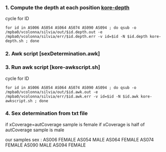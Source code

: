 
### 1. Compute the depth at each position [kore-depth](kore-depth.sh)
cycle for ID
```
for id in AS006 AS054 AS064 AS074 AS090 AS094 ; do qsub -o /mpba0/vcolonna/silvia/out/$id.depth.out -e /mpba0/vcolonna/silvia/err/$id.depth.err -v id=$id -N $id.depth kore-depth.sh ; done 

```
### 2. Awk script [sexDetermination.awk]

### 3. Run awk script [kore-awkscript.sh]
cycle for ID
```
for id in AS006 AS054 AS064 AS074 AS090 AS094 ; do qsub -o /mpba0/vcolonna/silvia/out/$id.awk.out -e /mpba0/vcolonna/silvia/err/$id.awk.err -v id=$id -N $id.awk kore-awkscript.sh ; done 

```
### 4. Sex determination from txt file
if xCoverage=autCoverage sample is female
if xCoverage is half of autCoverage sample is male

our samples sex :
AS006 FEMALE
AS054 MALE
AS064 FEMALE
AS074 FEMALE
AS090 MALE
AS094 FEMALE



